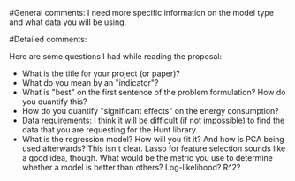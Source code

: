 #General comments:
I need more specific information on the model type and what data you will be using.

#Detailed comments:

Here are some questions I had while reading the proposal:

- What is the title for your project (or paper)?
- What do you mean by an "indicator"?
- What is "best" on the first sentence of the problem formulation? How do you quantify this?
- How do you quantify "significant effects" on the energy consumption?
- Data requirements: I think it will be difficult (if not impossible) to find the data that you are requesting for the Hunt library.
- What is the regression model? How will you fit it? And how is PCA being used afterwards? This isn't clear. Lasso for feature selection sounds like a good idea, though. What would be the metric you use to determine whether a model is better than others? Log-likelihood? R^2?


